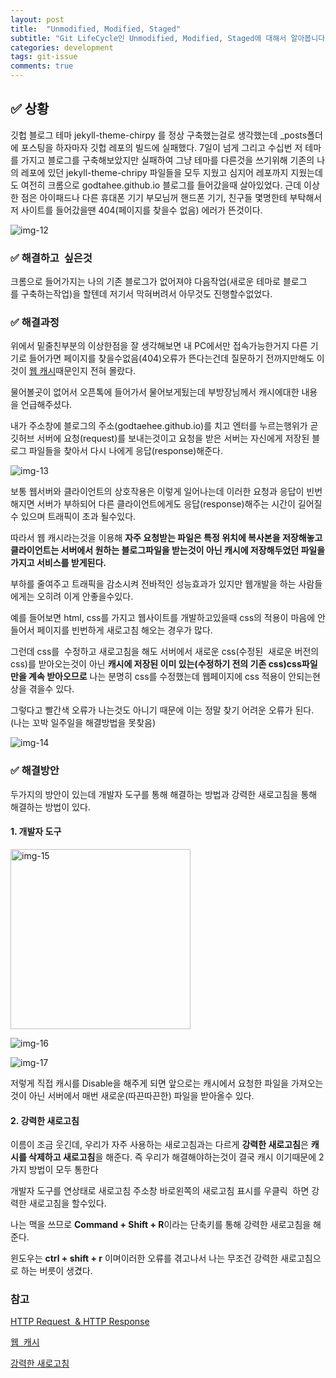 ```yaml
---
layout: post
title:  "Unmodified, Modified, Staged"
subtitle: "Git LifeCycle인 Unmodified, Modified, Staged에 대해서 알아봅니다."
categories: development
tags: git-issue
comments: true
---
```


## ✅ 상황

깃헙 블로그 테마 jekyll-theme-chirpy 를 정상 구축했는걸로 생각했는데 \_posts폴더에 포스팅을 하자마자 깃헙 레포의 빌드에 실패했다. 7일이 넘게 그리고 수십번 저 테마를 가지고 블로그를 구축해보았지만 실패하여 그냥 테마를 다른것을 쓰기위해 기존의 나의 레포에 있던 jekyll-theme-chripy 파일들을 모두 지웠고 심지어 레포까지 지웠는데도 여전히 크롬으로 godtahee.github.io 블로그를 들어갔을때 살아있었다. 근데 이상한 점은 아이패드나 다른 휴대폰 기기 부모님꺼 핸드폰 기기, 친구들 몇명한테 부탁해서 저 사이트를 들어갔을땐 404(페이지를 찾을수 없음) 에러가 뜬것이다.

![img-12](https://user-images.githubusercontent.com/44861205/124283907-69618a00-db87-11eb-9fa5-5256117bff30.png)


### ✅ 해결하고  싶은것


크롬으로 들어가지는 나의 기존 블로그가 없어져야 다음작업(새로운 테마로 블로그를 구축하는작업)을 할텐데 저기서 막혀버려서 아무것도 진행할수없었다.

### ✅ 해결과정


위에서 밑줄친부분의 이상한점을 잘 생각해보면 내 PC에서만 접속가능한거지 다른 기기로 들어가면 페이지를 찾을수없음(404)오류가 뜬다는건데 질문하기 전까지만해도 이것이 [웹 캐시](https://hahahoho5915.tistory.com/33)때문인지 전혀 몰랐다.

물어볼곳이 없어서 오픈톡에 들어가서 물어보게됬는데 부방장님께서 캐시에대한 내용을 언급해주셨다.

내가 주소창에 블로그의 주소(godtaehee.github.io)를 치고 엔터를 누르는행위가 곧 깃허브 서버에 요청(request)를 보내는것이고 요청을 받은 서버는 자신에게 저장된 블로그 파일들을 찾아서 다시 나에게 응답(response)해준다.

![img-13](https://user-images.githubusercontent.com/44861205/124283964-77afa600-db87-11eb-80e0-0fe5b66fea72.png)


보통 웹서버와 클라이언트의 상호작용은 이렇게 일어나는데 이러한 요청과 응답이 빈번해지면 서버가 부하되어 다른 클라이언트에게도 응답(response)해주는 시간이 길어질수 있으며 트래픽이 초과 될수있다.

따라서 웹 캐시라는것을 이용해 **자주 요청받는 파일은 특정 위치에 복사본을 저장해놓고 클라이언트는 서버에서 원하는 블로그파일을 받는것이 아닌 캐시에 저장해두었던 파일을 가지고 서비스를 받게된다.**

부하를 줄여주고 트래픽을 감소시켜 전바적인 성능효과가 있지만 웹개발을 하는 사람들에게는 오히려 이게 안좋을수있다.

예를 들어보면 html, css를 가지고 웹사이트를 개발하고있을때 css의 적용이 마음에 안들어서 페이지를 빈번하게 새로고침 해오는 경우가 많다.

그런데 css를  수정하고 새로고침을 해도 서버에서 새로운 css(수정된  새로운 버전의 css)를 받아오는것이 아닌 **캐시에 저장된 이미 있는(수정하기 전의 기존 css)css파일만을 계속 받아오므로** 나는 분명히 css를 수정했는데 웹페이지에 css 적용이 안되는현상을 겪을수 있다.

그렇다고 빨간색 오류가 나는것도 아니기 때문에 이는 정말 찾기 어려운 오류가 된다. (나는 꼬박 일주일을 해결방법을 못찾음)

![img-14](https://user-images.githubusercontent.com/44861205/124283995-81d1a480-db87-11eb-85ea-68501604c1c7.png)


### ✅ 해결방안

두가지의 방안이 있는데 개발자 도구를 통해 해결하는 방법과 강력한 새로고침을 통해  해결하는 방법이 있다.

#### 1\. 개발자 도구

<img width="288" alt="img-15" src="https://user-images.githubusercontent.com/44861205/124284031-88f8b280-db87-11eb-934d-e0bb78934efe.png">


![img-16](https://user-images.githubusercontent.com/44861205/124284058-90b85700-db87-11eb-8bcd-0445fe73cd3d.png)

![img-17](https://user-images.githubusercontent.com/44861205/124284100-9b72ec00-db87-11eb-8617-ec8f77b70cd3.png)



저렇게 직접 캐시를 Disable을 해주게 되면 앞으로는 캐시에서 요청한 파일을 가져오는 것이 아닌 서버에서 매번 새로운(따끈따끈한) 파일을 받아올수 있다.

#### 2\. 강력한 새로고침

이름이 조금 웃긴데, 우리가 자주 사용하는 새로고침과는 다르게 **강력한 새로고침**은 **캐시를 삭제하고 새로고침**을 해준다. 즉 우리가 해결해야하는것이 결국 캐시 이기때문에 2가지 방법이 모두 통한다

개발자 도구를 연상태로 새로고침 주소창 바로왼쪽의 새로고침 표시를 우클릭  하면 강력한 새로고침을 할수있다.

나는 맥을 쓰므로 **Command + Shift + R**이라는 단축키를 통해 강력한 새로고침을 해준다.

윈도우는 **ctrl + shift + r** 이며이러한 오류를 겪고나서 나는 무조건 강력한 새로고침으로 하는 버릇이 생겼다.

### 참고

[HTTP Request  & HTTP Response](https://joshua1988.github.io/web-development/http-part1/)

[웹  캐시](https://hahahoho5915.tistory.com/33)

[강력한 새로고침](https://fimtrus.tistory.com/entry/Chrome-%ED%81%AC%EB%A1%AC-%EA%B0%95%EB%A0%A5%ED%95%9C-%EC%83%88%EB%A1%9C-%EA%B3%A0%EC%B9%A8-%EB%8B%A8%EC%B6%95%ED%82%A4-%ED%81%B4%EB%A6%AC%EC%96%B4-%EC%BA%90%EC%8B%9C)